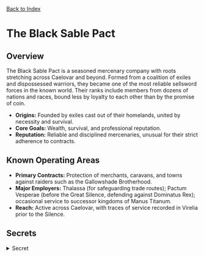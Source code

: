 [Back to Index](../Factions.md) 
# The Black Sable Pact


## Overview
The Black Sable Pact is a seasoned mercenary company with roots stretching across Caelovar and beyond. Formed from a coalition of exiles and dispossessed warriors, they became one of the most reliable sellsword forces in the known world. Their ranks include members from dozens of nations and races, bound less by loyalty to each other than by the promise of coin.

- **Origins:** Founded by exiles cast out of their homelands, united by necessity and survival.
- **Core Goals:** Wealth, survival, and professional reputation.
- **Reputation:** Reliable and disciplined mercenaries, unusual for their strict adherence to contracts.

## Known Operating Areas
- **Primary Contracts:** Protection of merchants, caravans, and towns against raiders such as the Gallowshade Brotherhood.
- **Major Employers:** Thalassa (for safeguarding trade routes); Pactum Vesperae (before the Great Silence, defending against Dominatus Rex); occasional service to successor kingdoms of Manus Titanum.
- **Reach:** Active across Caelovar, with traces of service recorded in Virelia prior to the Silence.

## Secrets
<details><summary>Secret</summary>

The Pact’s **strict code of honour** is enforced not by discipline alone but by **bloodbound oaths** sealed through ritual. Their founders bound themselves with the blessing of **Raktashrava**, making every mercenary initiation a sacred oath. Breaking one’s contract means breaking the oath—and bringing fatal consequences.

Since the Pact's creation, they have come up against the Gallowshade Brotherhood many times, being hired protection against their raids and ambushes. Conflicts have cost the lives of many of the Pact's finest mercenaries leading to a deep hatred of the Gallowshade Brotherhood. Certain divisions within the Black Sable Pact have taken on voluntary work that involved taking down members of the Gallowshade Brotherhood.
However, there are some within the Black Sable Pact who view the Gallowshade Brotherhood as the main way that they can make money. With people increasingly seeking professional protection from the Gallowshade Brotherhood, many of them come to the Black Sable Pact, resulting in the Black Sable Pact being able to be in a better negotiating position.

- **Intelligence Hoard:** Over centuries of service, the Pact’s leaders have built a hidden **archive of battlefield secrets**. Every campaign, every employer’s strategy, troop strengths, and weaknesses are recorded. This turns the Pact into more than mercenaries: they are an **unparalleled intelligence network**.
- **Legacy of Exile:** Many of the original Pact fighters were **exiles from Pactum Vesperae**, divided over how to resist Dominatus Rex. Their stories of betrayal and exile still echo in the Pact’s culture, passed down as tradition. This has left them suspicious of rulers and alliances, preferring loyalty only to the Pact itself.
- **Long Memory:** Their oathbound culture and deep distrust of authority trace back to those first exiles, making them mercenaries who will never again bend fully to a nation’s will—even as they take its coin.
</details>
